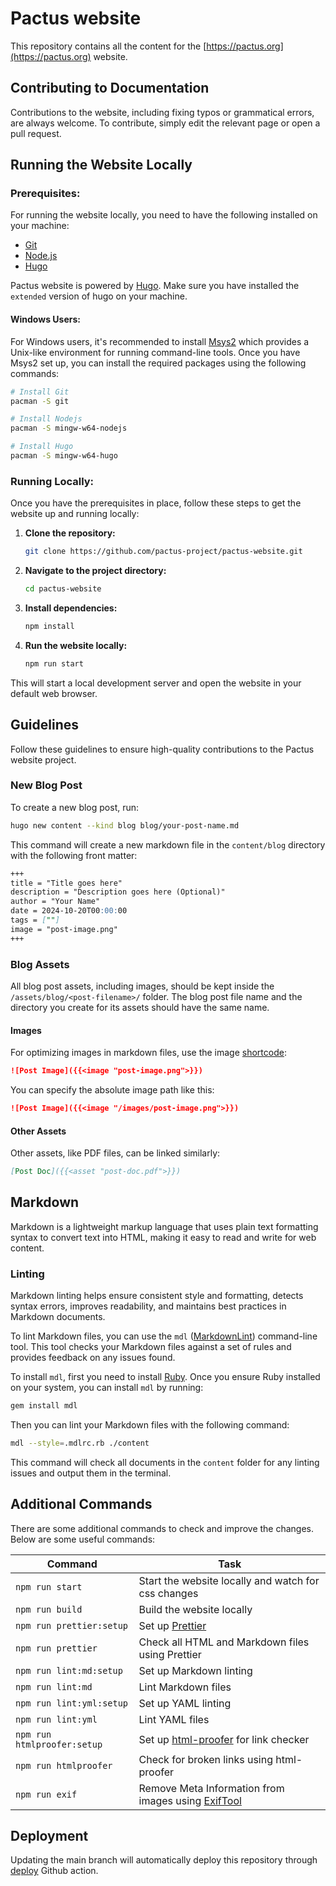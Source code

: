 # Pactus website

This repository contains all the content for the [https://pactus.org](https://pactus.org) website.

## Contributing to Documentation

Contributions to the website, including fixing typos or grammatical errors, are always welcome.
To contribute, simply edit the relevant page or open a pull request.

## Running the Website Locally

### Prerequisites:

For running the website locally, you need to have the following installed on your machine:

- [Git](https://git-scm.com/downloads/)
- [Node.js](https://nodejs.org/en/download)
- [Hugo](https://gohugo.io/)

Pactus website is powered by [Hugo](https://gohugo.io/).
Make sure you have installed the `extended` version of hugo on your machine.

#### Windows Users:

For Windows users, it's recommended to install [Msys2](https://www.msys2.org/)
which provides a Unix-like environment for running command-line tools.
Once you have Msys2 set up, you can install the required packages using the following commands:

```bash
# Install Git
pacman -S git

# Install Nodejs
pacman -S mingw-w64-nodejs

# Install Hugo
pacman -S mingw-w64-hugo
```

### Running Locally:

Once you have the prerequisites in place, follow these steps to get the website up and running locally:

1. **Clone the repository:**

    ```bash
    git clone https://github.com/pactus-project/pactus-website.git
    ```

2. **Navigate to the project directory:**

    ```bash
    cd pactus-website
    ```

3. **Install dependencies:**

    ```bash
    npm install
    ```

4. **Run the website locally:**

    ```bash
    npm run start
    ```

This will start a local development server and open the website in your default web browser.

## Guidelines

Follow these guidelines to ensure high-quality contributions to the Pactus website project.

### New Blog Post

To create a new blog post, run:

```bash
hugo new content --kind blog blog/your-post-name.md
```

This command will create a new markdown file in the `content/blog` directory with the following front matter:

```markdown
+++
title = "Title goes here"
description = "Description goes here (Optional)"
author = "Your Name"
date = 2024-10-20T00:00:00
tags = [""]
image = "post-image.png"
+++
```

### Blog Assets

All blog post assets, including images, should be kept inside the `/assets/blog/<post-filename>/` folder.
The blog post file name and the directory you create for its assets should have the same name.

#### Images

For optimizing images in markdown files, use the image [shortcode](https://gohugo.io/content-management/shortcodes/):

```md
![Post Image]({{<image "post-image.png">}})
```

You can specify the absolute image path like this:

```md
![Post Image]({{<image "/images/post-image.png">}})
```

#### Other Assets

Other assets, like PDF files, can be linked similarly:

```md
[Post Doc]({{<asset "post-doc.pdf">}})
```

## Markdown

Markdown is a lightweight markup language that uses plain text formatting syntax to convert text into HTML,
making it easy to read and write for web content.

### Linting

Markdown linting helps ensure consistent style and formatting, detects syntax errors, improves readability,
and maintains best practices in Markdown documents.

To lint Markdown files, you can use the `mdl` ([MarkdownLint](https://github.com/DavidAnson/markdownlint)) command-line tool.
This tool checks your Markdown files against a set of rules and provides feedback on any issues found.

To install `mdl`, first you need to install [Ruby](https://www.ruby-lang.org/en/documentation/installation/).
Once you ensure Ruby installed on your system, you can install `mdl` by running:

```sh
gem install mdl
```

Then you can lint your Markdown files with the following command:

```sh
mdl --style=.mdlrc.rb ./content
```

This command will check all documents in the `content` folder for any linting issues and output them in the terminal.

## Additional Commands

There are some additional commands to check and improve the changes.
Below are some useful commands:

| Command                     | Task                                                                               |
| --------------------------- | ---------------------------------------------------------------------------------- |
| `npm run start`             | Start the website locally and watch for css changes                                |
| `npm run build`             | Build the website locally                                                          |
| `npm run prettier:setup`    | Set up [Prettier](https://prettier.io/)                                            |
| `npm run prettier`          | Check all HTML and Markdown files using Prettier                                   |
| `npm run lint:md:setup`     | Set up Markdown linting                                                            |
| `npm run lint:md`           | Lint Markdown files                                                                |
| `npm run lint:yml:setup`    | Set up YAML linting                                                                |
| `npm run lint:yml`          | Lint YAML files                                                                    |
| `npm run htmlproofer:setup` | Set up [html-proofer](https://github.com/gjtorikian/html-proofer) for link checker |
| `npm run htmlproofer`       | Check for broken links using html-proofer                                          |
| `npm run exif`              | Remove Meta Information from images using [ExifTool](https://exiftool.org/)        |

## Deployment

Updating the main branch will automatically deploy this repository through
[deploy](.github/workflows/deploy.yml) Github action.
